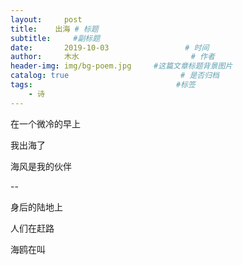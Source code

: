 ```yaml
---
layout:     post                       
title:    出海 # 标题
subtitle:     #副标题
date:       2019-10-03                 # 时间
author:     木水                         # 作者
header-img: img/bg-poem.jpg     #这篇文章标题背景图片
catalog: true                         # 是否归档
tags:                                #标签
    - 诗
---
```

在一个微冷的早上

我出海了

海风是我的伙伴

--

身后的陆地上

人们在赶路

海鸥在叫



